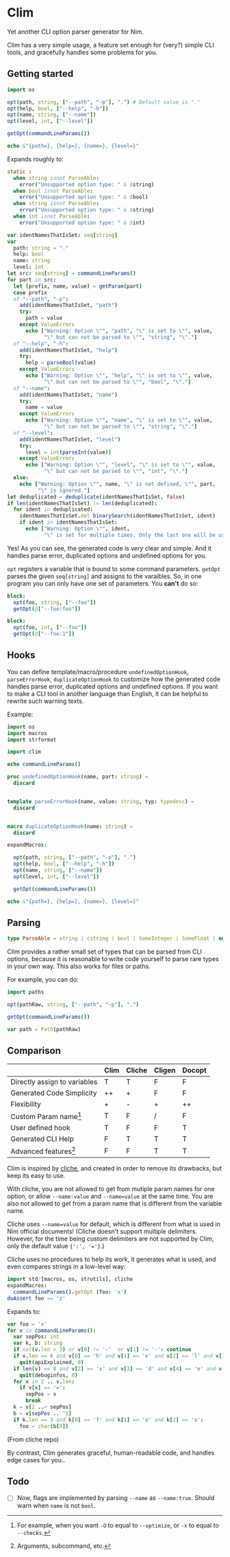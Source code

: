 # Clim

Yet another CLI option parser generator for Nim.

Clim has a very simple usage, a feature set enough for (very?) simple CLI tools, and gracefully handles some problems for you.

## Getting started

```nim
import os

opt(path, string, ["--path", "-p"], ".") # Default value is "."
opt(help, bool, ["--help", "-h"])
opt(name, string, ["--name"])
opt(level, int, ["--level"])

getOpt(commandLineParams())

echo &"{path=}, {help=}, {name=}, {level=}"
```

Expands roughly to:

```nim
static :
  when string isnot ParseAble:
    error("Unsupported option type: " & $string)
  when bool isnot ParseAble:
    error("Unsupported option type: " & $bool)
  when string isnot ParseAble:
    error("Unsupported option type: " & $string)
  when int isnot ParseAble:
    error("Unsupported option type: " & $int)

var identNamesThatIsSet: seq[string]
var
  path: string = "."
  help: bool
  name: string
  level: int
let src: seq[string] = commandLineParams()
for part in src:
  let (prefix, name, value) = getParam(part)
  case prefix
  of "--path", "-p":
    add(identNamesThatIsSet, "path")
    try:
      path = value
    except ValueError:
      echo ["Warning: Option \"", "path", "\" is set to \"", value,
            "\" but can not be parsed to \"", "string", "\"."]
  of "--help", "-h":
    add(identNamesThatIsSet, "help")
    try:
      help = parseBool(value)
    except ValueError:
      echo ["Warning: Option \"", "help", "\" is set to \"", value,
            "\" but can not be parsed to \"", "bool", "\"."]
  of "--name":
    add(identNamesThatIsSet, "name")
    try:
      name = value
    except ValueError:
      echo ["Warning: Option \"", "name", "\" is set to \"", value,
            "\" but can not be parsed to \"", "string", "\"."]
  of "--level":
    add(identNamesThatIsSet, "level")
    try:
      level = int(parseInt(value))
    except ValueError:
      echo ["Warning: Option \"", "level", "\" is set to \"", value,
            "\" but can not be parsed to \"", "int", "\"."]
  else:
    echo ["Warning: Option \"", name, "\" is not defined, \"", part,
          "\" is ignored."]
let deduplicated = deduplicate(identNamesThatIsSet, false)
if len(identNamesThatIsSet) != len(deduplicated):
  for ident in deduplicated:
    identNamesThatIsSet.del binarySearch(identNamesThatIsSet, ident)
    if ident in identNamesThatIsSet:
      echo ["Warning: Option \"", ident,
            "\" is set for multiple times. Only the last one will be used."]
```

Yes! As you can see, the generated code is *very* clear and simple. And it handles parse error, duplicated options and undefined options for you.

`opt` registers a variable that is bound to some command parameters. `getOpt` parses the given `seq[string]` and assigns to the varaibles. So, in one program you can only have one set of parameters. You **can't** do so:

```nim
block:
  opt(foo, string, ["--foo"])
  getOpt(@["--foo:foo"])

block:
  opt(foo, int, ["--foo"])
  getOpt(@["--foo:1"])
```

## Hooks

You can define template/macro/procedure `undefinedOptionHook`, `parseErrorHook`, `duplicateOptionHook` to customize how the generated code handles parse error, duplicated options and undefined options. If you want to make a CLI tool in another language than English, it can be helpful to rewrite such warning texts.

Example:

```nim
import os
import macros
import strformat

import clim

echo commandLineParams()

proc undefinedOptionHook(name, part: string) =
  discard


template parseErrorHook(name, value: string, typ: typedesc) =
  discard


macro duplicateOptionHook(name: string) =
  discard

expandMacros:

  opt(path, string, ["--path", "-p"], ".")
  opt(help, bool, ["--help", "-h"])
  opt(name, string, ["--name"])
  opt(level, int, ["--level"])

  getOpt(commandLineParams())

echo &"{path=}, {help=}, {name=}, {level=}"
```

## Parsing

```nim
type ParseAble = string | cstring | bool | SomeInteger | SomeFloat | enum | JsonNode
```

Clim provides a rather small set of types that can be parsed from CLI options, because it is reasonable to write code yourself to parse rare types in your own way. This also works for files or paths.

For example, you can do:

```nim
import paths

opt(pathRaw, string, ["--path", "-p"], ".")

getOpt(commandLineParams())

var path = Path(pathRaw)
```

## Comparison

|                               | Clim | Cliche | Cligen | Docopt |
|-------------------------------|------|--------|--------|--------|
| Directly assign to variables  | T    | T      | F      | F      |
| Generated Code Simplicity     | ++   | +      | F      | F      |
| Flexibility                   | +    | -      | +      | ++     |
| Custom Param name[^1]         | T    | F      | /      | F      |
| User defined hook             | T    | F      | F      | T      |
| Generated CLI Help            | F    | T      | T      | T      |
| Advanced features[^2]         | F    | F      | T      | T      |

Clim is inspired by [cliche](https://github.com/juancarlospaco/cliche), and created in order to remove its drawbacks, but keep its easy to use.

With cliche, you are not allowed to get from mutiple param names for one option, or allow `--name:value` and `--name=value` at the same time. You are also not allowed to get from a param name that is different from the variable name.

Cliche uses `--name=value` for default, which is different from what is used in Nim official documents! (Cliche doesn't support multiple delimiters. However, for the time being custom delimiters are not supported by Clim, only the default value `{':', '='}`.)

Cliche uses no procedures to help its work, it generates what is used, and even compares strings in a low-level way:

```nim
import std/[macros, os, strutils], cliche
expandMacros:
  commandLineParams().getOpt (foo: 'x')
doAssert foo == 'z'
```

Expands to:

```nim
var foo = 'x'
for v in commandLineParams():
  var sepPos: int
  var k, b: string
  if not(v.len > 3) or v[0] != '-'  or v[1] != '-': continue
  if v.len == 6 and v[0] == 'h' and v[1] == 'e' and v[2] == 'l' and v[3] == 'p':
    quit(apiExplained, 0)
  if len(v) == 8 and v[2] == 'x' and v[3] == 'd' and v[4] == 'e' and v[5] == 'b' and v[6] == 'u' and v[7] == 'g':
    quit(debuginfos, 0)
  for x in 2 .. v.len:
    if v[x] == '=':
      sepPos = x
      break
  k = v[2 ..< sepPos]
  b = v[sepPos .. ^1]
  if k.len == 3 and k[0] == 'f' and k[1] == 'o' and k[2] == 'o':
    foo = char(b[0])
```

(From cliche repo)

By contrast, Clim generates graceful, human-readable code, and handles edge cases for you..

[^1]: For example, when you want `-O` to equal to `--optimize`, or `-x` to equal to `--checks`.
[^2]: Arguments, subcommand, etc.

## Todo

- [ ] Now, flags are implemented by parsing `--name` as `--name:true`. Should warn when `name` is not `bool`.

